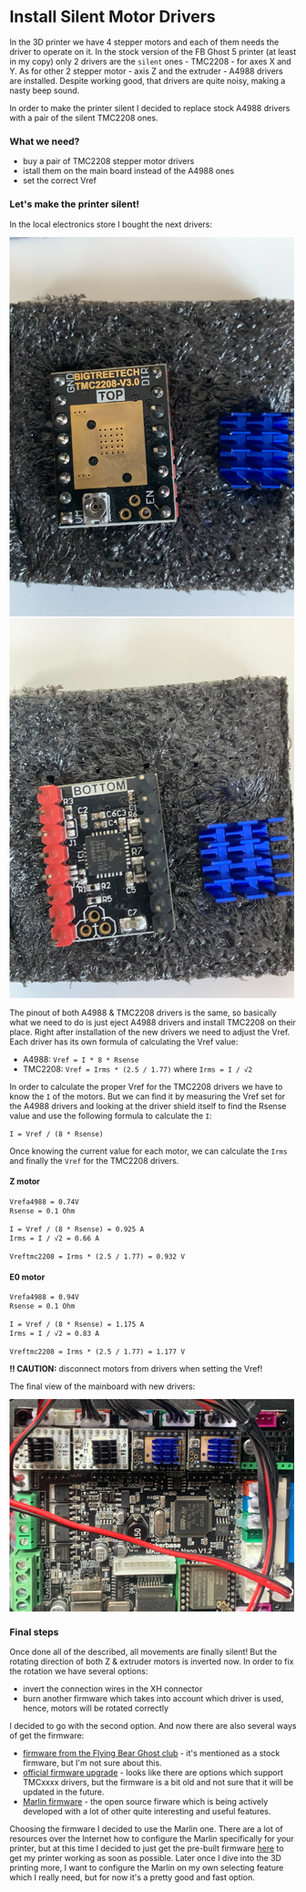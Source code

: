 # Install Silent Motor Drivers

In the 3D printer we have 4 stepper motors and each of them needs the driver to
operate on it. In the stock version of the FB Ghost 5 printer (at least in my
copy) only 2 drivers are the `silent` ones - TMC2208 - for axes X and Y. As for
other 2 stepper motor - axis Z and the extruder - A4988 drivers are installed.
Despite working good, that drivers are quite noisy, making a nasty beep sound.

In order to make the printer silent I decided to replace stock A4988 drivers
with a pair of the silent TMC2208 ones.

### What we need?

- buy a pair of TMC2208 stepper motor drivers
- istall them on the main board instead of the A4988 ones
- set the correct Vref

### Let's make the printer silent!

In the local electronics store I bought the next drivers:

<img src="./images/tmc2208_1.jpg" width=500/>
<img src="./images/tmc2208_2.jpg" width=500/>

The pinout of both A4988 & TMC2208 drivers is the same, so basically what we
need to do is just eject A4988 drivers and install TMC2208 on their place.
Right after installation of the new drivers we need to adjust the Vref. Each
driver has its own formula of calculating the Vref value:

- A4988: `Vref = I * 8 * Rsense`
- TMC2208: `Vref = Irms * (2.5 / 1.77)` where `Irms = I / √2`

In order to calculate the proper Vref for the TMC2208 drivers we have to know
the `I` of the motors. But we can find it by measuring the Vref set for the
A4988 drivers and looking at the driver shield itself to find the Rsense value
and use the following formula to calculate the `I`:

`I = Vref / (8 * Rsense)`

Once knowing the current value for each motor, we can calculate the `Irms` and
finally the `Vref` for the TMC2208 drivers.

#### Z motor

```
Vrefa4988 = 0.74V
Rsense = 0.1 Ohm

I = Vref / (8 * Rsense) = 0.925 A
Irms = I / √2 = 0.66 A

Vreftmc2208 = Irms * (2.5 / 1.77) = 0.932 V
```

#### E0 motor

```
Vrefa4988 = 0.94V
Rsense = 0.1 Ohm

I = Vref / (8 * Rsense) = 1.175 A
Irms = I / √2 = 0.83 A

Vreftmc2208 = Irms * (2.5 / 1.77) = 1.177 V
```

__‼️ CAUTION:__ disconnect motors from drivers when setting the Vref!

The final view of the mainboard with new drivers:

<img src="./images/tmc2208_3.jpg" width="500"/>

### Final steps

Once done all of the described, all movements are finally silent! But the
rotating direction of both Z & extruder motors is inverted now. In order to fix
the rotation we have several options:

- invert the connection wires in the XH connector 
- burn another firmware which takes into account which driver is used, hence,
  motors will be rotated correctly

I decided to go with the second option. And now there are also several ways of
get the firmware:

- [firmware from the Flying Bear Ghost
  club](https://flyingbearghost.com/en/docs/firmware/firmware_stock) - it's
mentioned as a stock firmware, but I'm not sure about this.
- [official firmware
  upgrade](https://drive.google.com/drive/folders/1ZUuk_V8Bdn0Vt0OC19J2wQ0Nd3v5MbL4) -
looks like there are options which support TMCxxxx drivers, but the firmware
is a bit old and not sure that it will be updated in the future.
- [Marlin firmware](https://marlinfw.org/) - the open source firware which is
  being actively developed with a lot of other quite interesting and useful
features.

Choosing the firmware I decided to use the Marlin one. There are a lot of
resources over the Internet how to configure the Marlin specifically for your
printer, but at this time I decided to just get the pre-built firmware
[here](https://github.com/Sergey1560/Marlin_FB4S/releases/tag/2.1.2_4) to get
my printer working as soon as possible. Later once I dive into the 3D printing
more, I want to configure the Marlin on my own selecting feature which I really
need, but for now it's a pretty good and fast option.
